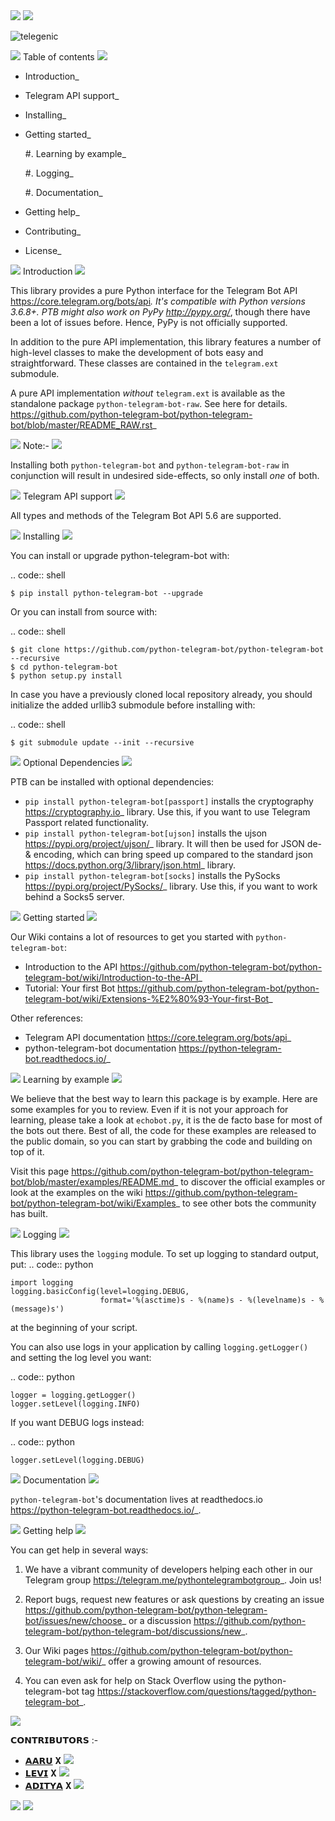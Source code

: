 <img src="https://user-images.githubusercontent.com/73097560/115834477-dbab4500-a447-11eb-908a-139a6edaec5c.gif">
<img src="https://user-images.githubusercontent.com/73097560/115834477-dbab4500-a447-11eb-908a-139a6edaec5c.gif">


![telegenic](https://te.legra.ph/file/70e5b4f5a754c1439d42f.jpg)

<img src="https://user-images.githubusercontent.com/73097560/115834477-dbab4500-a447-11eb-908a-139a6edaec5c.gif">
Table of contents
<img src="https://user-images.githubusercontent.com/73097560/115834477-dbab4500-a447-11eb-908a-139a6edaec5c.gif">

- Introduction_

- Telegram API support_

- Installing_

- Getting started_

  #. Learning by example_

  #. Logging_

  #. Documentation_

- Getting help_

- Contributing_

- License_

<img src="https://user-images.githubusercontent.com/73097560/115834477-dbab4500-a447-11eb-908a-139a6edaec5c.gif">
Introduction
<img src="https://user-images.githubusercontent.com/73097560/115834477-dbab4500-a447-11eb-908a-139a6edaec5c.gif">

This library provides a pure Python interface for the
Telegram Bot API <https://core.telegram.org/bots/api>_.
It's compatible with Python versions 3.6.8+. PTB might also work on PyPy <http://pypy.org/>_, though there have been a lot of issues before. Hence, PyPy is not officially supported.

In addition to the pure API implementation, this library features a number of high-level classes to
make the development of bots easy and straightforward. These classes are contained in the
``telegram.ext`` submodule.

A pure API implementation *without* ``telegram.ext`` is available as the standalone package ``python-telegram-bot-raw``.  See here for details. <https://github.com/python-telegram-bot/python-telegram-bot/blob/master/README_RAW.rst>_

<img src="https://user-images.githubusercontent.com/73097560/115834477-dbab4500-a447-11eb-908a-139a6edaec5c.gif">
Note:- 
<img src="https://user-images.githubusercontent.com/73097560/115834477-dbab4500-a447-11eb-908a-139a6edaec5c.gif">

Installing both ``python-telegram-bot`` and ``python-telegram-bot-raw`` in conjunction will result in undesired side-effects, so only install *one* of both.

<img src="https://user-images.githubusercontent.com/73097560/115834477-dbab4500-a447-11eb-908a-139a6edaec5c.gif">
Telegram API support
<img src="https://user-images.githubusercontent.com/73097560/115834477-dbab4500-a447-11eb-908a-139a6edaec5c.gif">

All types and methods of the Telegram Bot API 5.6 are supported.

<img src="https://user-images.githubusercontent.com/73097560/115834477-dbab4500-a447-11eb-908a-139a6edaec5c.gif">
Installing
<img src="https://user-images.githubusercontent.com/73097560/115834477-dbab4500-a447-11eb-908a-139a6edaec5c.gif">

You can install or upgrade python-telegram-bot with:

.. code:: shell

    $ pip install python-telegram-bot --upgrade

Or you can install from source with:

.. code:: shell

    $ git clone https://github.com/python-telegram-bot/python-telegram-bot --recursive
    $ cd python-telegram-bot
    $ python setup.py install
    
In case you have a previously cloned local repository already, you should initialize the added urllib3 submodule before installing with:

.. code:: shell

    $ git submodule update --init --recursive

<img src="https://user-images.githubusercontent.com/73097560/115834477-dbab4500-a447-11eb-908a-139a6edaec5c.gif">
Optional Dependencies
<img src="https://user-images.githubusercontent.com/73097560/115834477-dbab4500-a447-11eb-908a-139a6edaec5c.gif">

PTB can be installed with optional dependencies:

* ``pip install python-telegram-bot[passport]`` installs the cryptography <https://cryptography.io>_ library. Use this, if you want to use Telegram Passport related functionality.
* ``pip install python-telegram-bot[ujson]`` installs the ujson <https://pypi.org/project/ujson/>_ library. It will then be used for JSON de- & encoding, which can bring speed up compared to the standard json <https://docs.python.org/3/library/json.html>_ library.
* ``pip install python-telegram-bot[socks]`` installs the PySocks <https://pypi.org/project/PySocks/>_ library. Use this, if you want to work behind a Socks5 server.

<img src="https://user-images.githubusercontent.com/73097560/115834477-dbab4500-a447-11eb-908a-139a6edaec5c.gif">
Getting started
<img src="https://user-images.githubusercontent.com/73097560/115834477-dbab4500-a447-11eb-908a-139a6edaec5c.gif">

Our Wiki contains a lot of resources to get you started with ``python-telegram-bot``:

- Introduction to the API <https://github.com/python-telegram-bot/python-telegram-bot/wiki/Introduction-to-the-API>_
- Tutorial: Your first Bot <https://github.com/python-telegram-bot/python-telegram-bot/wiki/Extensions-%E2%80%93-Your-first-Bot>_

Other references:

- Telegram API documentation <https://core.telegram.org/bots/api>_
- python-telegram-bot documentation <https://python-telegram-bot.readthedocs.io/>_


<img src="https://user-images.githubusercontent.com/73097560/115834477-dbab4500-a447-11eb-908a-139a6edaec5c.gif">
Learning by example
<img src="https://user-images.githubusercontent.com/73097560/115834477-dbab4500-a447-11eb-908a-139a6edaec5c.gif">

We believe that the best way to learn this package is by example. Here
are some examples for you to review. Even if it is not your approach for learning, please take a
look at ``echobot.py``, it is the de facto base for most of the bots out there. Best of all,
the code for these examples are released to the public domain, so you can start by grabbing the
code and building on top of it.

Visit this page <https://github.com/python-telegram-bot/python-telegram-bot/blob/master/examples/README.md>_ to discover the official examples or look at the examples on the wiki <https://github.com/python-telegram-bot/python-telegram-bot/wiki/Examples>_ to see other bots the community has built.

<img src="https://user-images.githubusercontent.com/73097560/115834477-dbab4500-a447-11eb-908a-139a6edaec5c.gif">
Logging
<img src="https://user-images.githubusercontent.com/73097560/115834477-dbab4500-a447-11eb-908a-139a6edaec5c.gif">

This library uses the ``logging`` module. To set up logging to standard output, put:
.. code:: python

    import logging
    logging.basicConfig(level=logging.DEBUG,
                        format='%(asctime)s - %(name)s - %(levelname)s - %(message)s')

at the beginning of your script.

You can also use logs in your application by calling ``logging.getLogger()`` and setting the log level you want:

.. code:: python

    logger = logging.getLogger()
    logger.setLevel(logging.INFO)

If you want DEBUG logs instead:

.. code:: python

    logger.setLevel(logging.DEBUG)


<img src="https://user-images.githubusercontent.com/73097560/115834477-dbab4500-a447-11eb-908a-139a6edaec5c.gif">
Documentation
<img src="https://user-images.githubusercontent.com/73097560/115834477-dbab4500-a447-11eb-908a-139a6edaec5c.gif">

``python-telegram-bot``'s documentation lives at readthedocs.io <https://python-telegram-bot.readthedocs.io/>_.

<img src="https://user-images.githubusercontent.com/73097560/115834477-dbab4500-a447-11eb-908a-139a6edaec5c.gif">
Getting help
<img src="https://user-images.githubusercontent.com/73097560/115834477-dbab4500-a447-11eb-908a-139a6edaec5c.gif">

You can get help in several ways:

1. We have a vibrant community of developers helping each other in our Telegram group <https://telegram.me/pythontelegrambotgroup>_. Join us!

2. Report bugs, request new features or ask questions by creating an issue <https://github.com/python-telegram-bot/python-telegram-bot/issues/new/choose>_ or a discussion <https://github.com/python-telegram-bot/python-telegram-bot/discussions/new>_.

3. Our Wiki pages <https://github.com/python-telegram-bot/python-telegram-bot/wiki/>_ offer a growing amount of resources.

4. You can even ask for help on Stack Overflow using the python-telegram-bot tag <https://stackoverflow.com/questions/tagged/python-telegram-bot>_.

<img src="https://user-images.githubusercontent.com/73097560/115834477-dbab4500-a447-11eb-908a-139a6edaec5c.gif">

𝗖𝗢𝗡𝗧𝗥𝗜𝗕𝗨𝗧𝗢𝗥𝗦 :- 

- [𝗔𝗔𝗥𝗨](https://t.me/Aaru_kun) 𝐗 <a href="https://github.com/Blank-sama" alt="Blank-sama"> <img src="https://img.shields.io/badge/Aaru-90302f?logo=github" /></a>
- [𝗟𝗘𝗩𝗜](https://t.me/LeviAckerman1709) 𝐗 <a href="https://github.com/Shauryanoobhai" alt="shauryanoobhai"> <img src="https://img.shields.io/badge/shaurya-90302f?logo=github" /></a>
- [𝗔𝗗𝗜𝗧𝗬𝗔](https://t.me/itzAditya_xD) 𝐗 <a href="https://github.com/ItzRexModZ" alt="ItzRexModZ"> <img src="https://img.shields.io/badge/Aditya-90302f?logo=github" /></a>

<img src="https://user-images.githubusercontent.com/73097560/115834477-dbab4500-a447-11eb-908a-139a6edaec5c.gif">
<img src="https://user-images.githubusercontent.com/73097560/115834477-dbab4500-a447-11eb-908a-139a6edaec5c.gif">